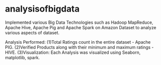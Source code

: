# analysisofbigdata
Implemented various Big Data Technologies such as Hadoop MapReduce, Apache Hive, Apache Pig and Apache Spark on Amazon Dataset to analyze various aspects of dataset.

Analysis Performed:
(1)Total Ratings count in the entire dataset - Apache PIG.
(2)Verified Products along with their minimum and maximum ratings - HIVE.
(3)Visualization: Each Analysis was visualized using Seaborn, matplotlib, spark.
